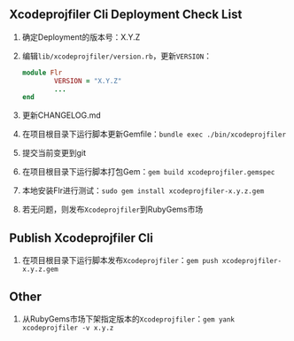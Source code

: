## Xcodeprojfiler Cli Deployment Check List

1. 确定Deployment的版本号：X.Y.Z
1. 编辑`lib/xcodeprojfiler/version.rb`，更新`VERSION`：

	```ruby
	module Flr
    		VERSION = "X.Y.Z"
    		...
	end
	```
1.  更新CHANGELOG.md
1. 在项目根目录下运行脚本更新Gemfile：`bundle exec ./bin/xcodeprojfiler`
1. 提交当前变更到git
1. 在项目根目录下运行脚本打包Gem：`gem build xcodeprojfiler.gemspec`
1. 本地安装Flr进行测试：`sudo gem install xcodeprojfiler-x.y.z.gem`
1. 若无问题，则发布`Xcodeprojfiler`到RubyGems市场

## Publish Xcodeprojfiler Cli

1. 在项目根目录下运行脚本发布`Xcodeprojfiler`：`gem push xcodeprojfiler-x.y.z.gem`

## Other

1. 从RubyGems市场下架指定版本的`Xcodeprojfiler`：`gem yank xcodeprojfiler -v x.y.z`

